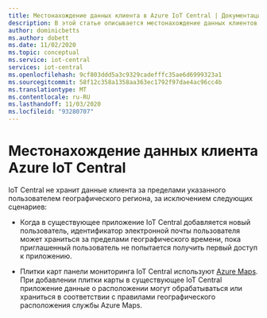 ```yaml
---
title: Местонахождение данных клиента в Azure IoT Central | Документация Майкрософт
description: В этой статье описывается местонахождение данных клиентов в приложениях IoT Central Azure.
author: dominicbetts
ms.author: dobett
ms.date: 11/02/2020
ms.topic: conceptual
ms.service: iot-central
services: iot-central
ms.openlocfilehash: 9cf803ddd5a3c9329cadefffc35ae6d6999323a1
ms.sourcegitcommit: 58f12c358a1358aa363ec1792f97dae4ac96cc4b
ms.translationtype: MT
ms.contentlocale: ru-RU
ms.lasthandoff: 11/03/2020
ms.locfileid: "93280707"
---
```

# <a name="azure-iot-central-customer-data-residency"></a>Местонахождение данных клиента Azure IoT Central

IoT Central не хранит данные клиента за пределами указанного пользователем географического региона, за исключением следующих сценариев:

- Когда в существующее приложение IoT Central добавляется новый пользователь, идентификатор электронной почты пользователя может храниться за пределами географического времени, пока приглашенный пользователь не попытается получить первый доступ к приложению.

- Плитки карт панели мониторинга IoT Central используют [Azure Maps](../../azure-maps/about-azure-maps.md). При добавлении плитки карты в существующее IoT Central приложение данные о расположении могут обрабатываться или храниться в соответствии с правилами географического расположения службы Azure Maps.
